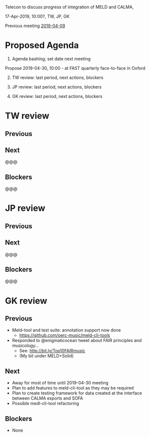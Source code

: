 Telecon to discuss progress of integration of MELD and CALMA, 

17-Apr-2019, 10:00?, TW, JP, GK

Previous meeting [2019-04-09](https://github.com/oerc-music/meld-calma/blob/master/notes/planning/20190409-telecon.md)


# Proposed Agenda

1. Agenda bashing; set date next meeting

Propose 2019-04-30, 10:00 - at FAST quarterly face-to-face in Oxford

2. TW review: last period, next actions, blockers

3. JP review: last period, next actions, blockers

4. GK review: last period, next actions, blockers


# TW review

## Previous

<!-- previously...
Write various scripts to get a feel for the data model, etc.  Created simple annotations connecting a word to an etree track, and a simple LDP basic container structure for each artist.

Did this for all songs in etree to see how big it would be.  Looks like about 500Mb as Turtle?

(JP: initially, probably want to focus on a single artist.)

Coded in Python.
-->

<!-- next from last meeting
Will push scripts to GitHub in demoable form.

Limit output to data present in CALMA.

Set up LDP/Solid Docker container.  (JP will send instructions.)

Script to push annotations into the container.

With main goal of gaining familiarity with getting annotations into an LDP container.
-->


## Next

@@@

## Blockers

@@@

# JP review

## Previous

<!-- previously...
Mostly tidying up dockerization of Solid + documentation.

Some tidying up SOFA front-end.
-->

<!-- next from last meeting
Send Docker LDP (Solid) container + details to TW?

Try out Thomas's scripts when pushed to GitHub.

Start thinking about generating repeatable FRBR musical work URIs from artist+title data provided by TW.
-->

## Next

@@@

## Blockers

@@@

# GK review

## Previous

- Meld-tool and test suite: annotation support now done
    - https://github.com/oerc-music/meld-cli-tools
- Responded to @enigmaticocean tweet about FAIR principles and musicology…
    - See: http://bit.ly/Top10FAIRmusic
    - (My bit under MELD+Solid)

## Next

- Away for most of time until 2019-04-30 meeting
- Plan to add features to meld-cli-tool as they may be required
- Plan to create testing framework for data created at the interface between CALMA exports and SOFA
- Possible medl-cli-tool refactoring

## Blockers

- None

